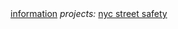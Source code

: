 <div class="navbar">
  <a href="/">information</a>
  <a><i>projects:</i></a>
  <a href="/nyc_street_safety">nyc street safety</a>
  
</div>
